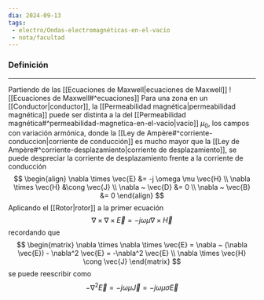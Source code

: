 ```yaml
---
dia: 2024-09-13
tags: 
 - electro/Ondas-electromagnéticas-en-el-vacío
 - nota/facultad
---
```

### Definición
---
Partiendo de las [[Ecuaciones de Maxwell|ecuaciones de Maxwell]] ![[Ecuaciones de Maxwell#^ecuaciones]]
Para una zona en un [[Conductor|conductor]], la [[Permeabilidad magnética|permeabilidad magnética]] puede ser distinta a la del [[Permeabilidad magnética#^permeabilidad-magnetica-en-el-vacio|vacío]] $\mu_0$, los campos con variación armónica, donde la [[Ley de Ampère#^corriente-conduccion|corriente de conducción]] es mucho mayor que la [[Ley de Ampère#^corriente-desplazamiento|corriente de desplazamiento]], se puede despreciar la corriente de desplazamiento frente a la corriente de conducción $$ \begin{align} 
    \nabla \times \vec{E} &= -j \omega \mu \vec{H} \\
    \nabla \times \vec{H} &\cong \vec{J} \\
    \nabla ~ \vec{D} &= 0 \\
    \nabla ~ \vec{B} &= 0
\end{align} $$
Aplicando el [[Rotor|rotor]] a la primer ecuación $$ \nabla \times \nabla \times \vec{E} = -j \omega \mu \nabla \times \vec{H} $$ recordando que $$ \begin{matrix} 
    \nabla \times \nabla \times \vec{E} = \nabla ~ (\nabla \vec{E}) - \nabla^2 \vec{E} = -\nabla^2 \vec{E} \\
    \nabla \times \vec{H} \cong \vec{J}
\end{matrix} $$ se puede reescribir como $$ -\nabla^2 \vec{E} = -j \omega \mu \vec{J} = -j\omega \mu \sigma \vec{E} $$
